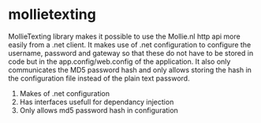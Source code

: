 mollietexting
=============
MollieTexting library makes it possible to use the Mollie.nl http api more easily
from a .net client. It makes use of .net configuration to configure the username,
password and gateway so that these do not have to be stored in code but in the
app.config/web.config of the application. It also only communicates the MD5 password
hash and only allows storing the hash in the configuration file instead of the plain
text password.

1. Makes of .net configuration
2. Has interfaces usefull for dependancy injection
3. Only allows md5 password hash in configuration
